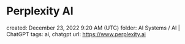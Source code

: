 # Perplexity AI

created: December 23, 2022 9:20 AM (UTC)
folder: AI Systems / AI | ChatGPT
tags: ai, chatgpt
url: https://www.perplexity.ai